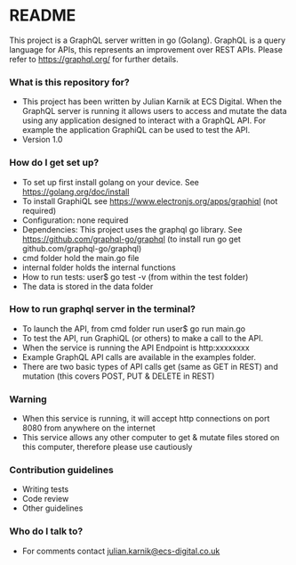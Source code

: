 # README #

This project is a GraphQL server written in go (Golang). GraphQL is a query language for APIs, this represents an improvement over REST APIs. Please refer to https://graphql.org/ for further details.


### What is this repository for? ###

* This project has been written by Julian Karnik at ECS Digital. When the GraphQL server is running it allows users to access and mutate the data using any application designed to interact with a GraphQL API. For example the application GraphiQL can be used to test the API.
* Version 1.0

### How do I get set up? ###

* To set up first install golang on your device. See https://golang.org/doc/install
* To install GraphiQL see https://www.electronjs.org/apps/graphiql (not required)
* Configuration: none required
* Dependencies: This project uses the graphql go library. See https://github.com/graphql-go/graphql (to install run go get github.com/graphql-go/graphql) 
* cmd folder hold the main.go file
* internal folder holds the internal functions
* How to run tests: user$ go test -v (from within the test folder)
* The data is stored in the data folder

### How to run graphql server in the terminal? ###

* To launch the API, from cmd folder run user$ go run main.go
* To test the API, run GraphiQL (or others) to make a call to the API.
* When the service is running the API Endpoint is http:xxxxxxxx
* Example GraphQL API calls are available in the examples folder.
* There are two basic types of API calls get (same as GET in REST) and mutation (this covers POST, PUT & DELETE in REST)

### Warning ###

* When this service is running, it will accept http connections on port 8080 from anywhere on the internet
* This service allows any other computer to get & mutate files stored on this computer, therefore please use cautiously


### Contribution guidelines ###

* Writing tests
* Code review
* Other guidelines

### Who do I talk to? ###

* For comments contact julian.karnik@ecs-digital.co.uk
